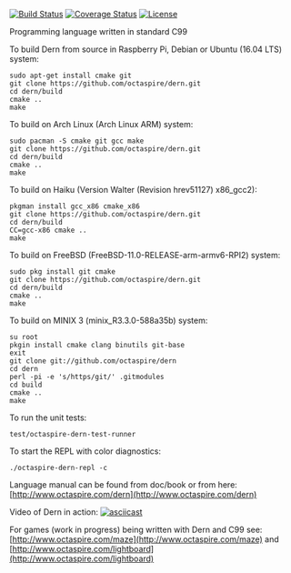 [![Build Status](https://travis-ci.org/octaspire/dern.svg?branch=master)](https://travis-ci.org/octaspire/dern) [![Coverage Status](https://codecov.io/gh/octaspire/dern/coverage.svg?branch=master)](https://codecov.io/gh/octaspire/dern) [![License](https://img.shields.io/badge/License-Apache%202.0-blue.svg)](https://opensource.org/licenses/Apache-2.0)


Programming language written in standard C99

To build Dern from source in Raspberry Pi, Debian or Ubuntu (16.04 LTS) system:

```shell
sudo apt-get install cmake git
git clone https://github.com/octaspire/dern.git
cd dern/build
cmake ..
make
```

To build on Arch Linux (Arch Linux ARM) system:

```shell
sudo pacman -S cmake git gcc make
git clone https://github.com/octaspire/dern.git
cd dern/build
cmake ..
make
```

To build on Haiku (Version Walter (Revision hrev51127) x86_gcc2):

```shell
pkgman install gcc_x86 cmake_x86
git clone https://github.com/octaspire/dern.git
cd dern/build
CC=gcc-x86 cmake ..
make
```

To build on FreeBSD (FreeBSD-11.0-RELEASE-arm-armv6-RPI2) system:

```shell
sudo pkg install git cmake
git clone https://github.com/octaspire/dern.git
cd dern/build
cmake ..
make
```

To build on MINIX 3 (minix_R3.3.0-588a35b) system:

```shell
su root
pkgin install cmake clang binutils git-base
exit
git clone git://github.com/octaspire/dern
cd dern
perl -pi -e 's/https/git/' .gitmodules
cd build
cmake ..
make
```

To run the unit tests:

```shell
test/octaspire-dern-test-runner
```

To start the REPL with color diagnostics:

```shell
./octaspire-dern-repl -c
```

Language manual can be found from doc/book or from here:
[http://www.octaspire.com/dern](http://www.octaspire.com/dern)

Video of Dern in action:
[![asciicast](https://asciinema.org/a/112216.png)](https://asciinema.org/a/112216)

For games (work in progress) being written with Dern and C99 see:
[http://www.octaspire.com/maze](http://www.octaspire.com/maze) and 
[http://www.octaspire.com/lightboard](http://www.octaspire.com/lightboard)

